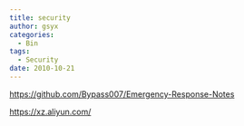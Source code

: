 ```yaml
---
title: security
author: gsyx
categories:
  - Bin
tags:
  - Security
date: 2010-10-21
---
```



https://github.com/Bypass007/Emergency-Response-Notes

https://xz.aliyun.com/